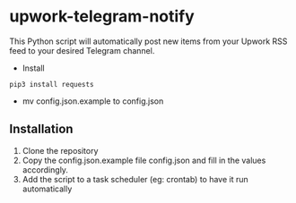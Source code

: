 # upwork-telegram-notify

This Python script will automatically post new items from your Upwork RSS feed to your desired Telegram channel.

- Install
```
pip3 install requests
```
- mv config.json.example to config.json

## Installation

1. Clone the repository
2. Copy the config.json.example file config.json and fill in the values accordingly. 
4. Add the script to a task scheduler (eg: crontab) to have it run automatically
